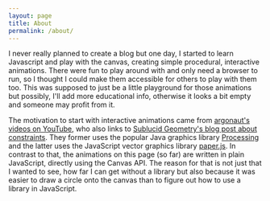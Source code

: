 ```yaml
---
layout: page
title: About
permalink: /about/
---
```


I never really planned to create a blog but one day, I started to learn Javascript and play with the canvas, creating simple procedural, interactive animations.
There were fun to play around with and only need a browser to run, so I thought I could make them accessible for others to play with them too.
This was supposed to just be a little playground for those animations but possibly, I'll add more educational info, otherwise it looks a bit empty and someone may profit from it.

The motivation to start with interactive animations came from [argonaut's videos on YouTube](https://www.youtube.com/watch?v=qlfh_rv6khY), who also links to [Sublucid Geometry's blog post about constraints](https://zalo.github.io/blog/constraints/).
They former uses the popular Java graphics library [Processing](https://processing.org/) and the latter uses the JavaScript vector graphics library [paper.js](https://paperjs.org/).
In contrast to that, the animations on this page (so far) are written in plain JavaScript, directly using the Canvas API.
The reason for that is not just that I wanted to see, how far I can get without a library but also because it was easier to draw a circle onto the canvas than to figure out how to use a library in JavaScript.